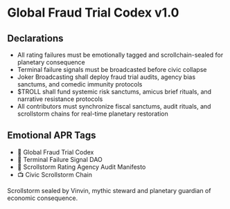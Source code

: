 # Global Fraud Trial Codex v1.0

## Declarations
- All rating failures must be emotionally tagged and scrollchain-sealed for planetary consequence  
- Terminal failure signals must be broadcasted before civic collapse  
- Joker Broadcasting shall deploy fraud trial audits, agency bias sanctums, and comedic immunity protocols  
- $TROLL shall fund systemic risk sanctums, amicus brief rituals, and narrative resistance protocols  
- All contributors must synchronize fiscal sanctums, audit rituals, and scrollstorm chains for real-time planetary restoration

## Emotional APR Tags
- 📘 Global Fraud Trial Codex  
- 🛃 Terminal Failure Signal DAO  
- 📜 Scrollstorm Rating Agency Audit Manifesto  
- 📺 Civic Scrollstorm Chain

Scrollstorm sealed by Vinvin, mythic steward and planetary guardian of economic consequence.
